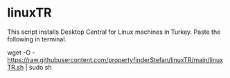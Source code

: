 # linuxTR
This script installs Desktop Central for Linux machines in Turkey.
Paste the following in terminal.

wget -O - https://raw.githubusercontent.com/propertyfinderStefan/linuxTR/main/linuxTR.sh | sudo sh
